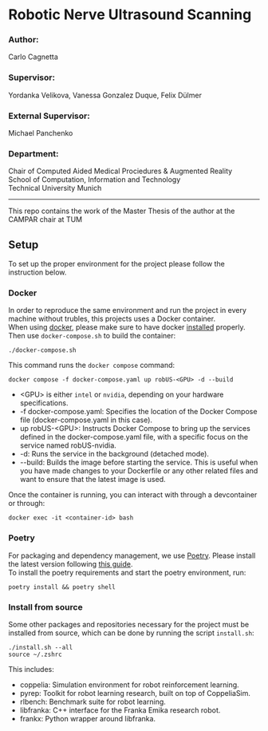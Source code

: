 # Robotic Nerve Ultrasound Scanning
### Author:
 Carlo Cagnetta
### Supervisor:
Yordanka Velikova, Vanessa Gonzalez Duque, Felix Dülmer
### External Supervisor:
Michael Panchenko
### Department:
Chair of Computed Aided Medical Prociedures & Augmented Reality \
School of Computation, Information and Technology \
Technical University Munich

---

This repo contains the work of the Master Thesis of the author at the CAMPAR chair at TUM

## Setup
To set up the proper environment for the project please follow the instruction below.

### Docker
In order to reproduce the same environment and run the project in every machine without trubles, this projects uses a Docker container. \
When using [docker](https://www.docker.com/), please make sure to have docker [installed](https://docs.docker.com/desktop/install/linux-install/) properly. Then use `docker-compose.sh` to build the container:
```
./docker-compose.sh
```
This command runs the `docker compose` command:
```
docker compose -f docker-compose.yaml up robUS-<GPU> -d --build
```
* \<GPU> is either `intel` or `nvidia`, depending on your hardware specifications.
* -f docker-compose.yaml: Specifies the location of the Docker Compose file (docker-compose.yaml in this case).
* up robUS-\<GPU>: Instructs Docker Compose to bring up the services defined in the docker-compose.yaml file, with a specific focus on the service named robUS-nvidia.
* -d: Runs the service in the background (detached mode).
* --build: Builds the image before starting the service. This is useful when you have made changes to your Dockerfile or any other related files and want to ensure that the latest image is used.

Once the container is running, you can interact with through a devcontainer or through:
```
docker exec -it <container-id> bash
```

### Poetry
For packaging and dependency management, we use [Poetry](https://python-poetry.org/). Please install the latest version following [this guide](https://python-poetry.org/docs/). \
To install the poetry requirements and start the poetry environment, run:
```
poetry install && poetry shell
```

### Install from source
Some other packages and repositories necessary for the project must be installed from source, which can be done by running the script `install.sh`:
```
./install.sh --all
source ~/.zshrc
```
This includes:
* coppelia: Simulation environment for robot reinforcement learning.
* pyrep: Toolkit for robot learning research, built on top of CoppeliaSim.
* rlbench: Benchmark suite for robot learning.
* libfranka: C++ interface for the Franka Emika research robot.
* frankx: Python wrapper around libfranka.